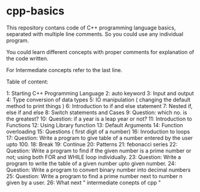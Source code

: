# cpp-basics

This repository contans code of C++ programming language basics, separated with multiple line comments. 
So you could use any individual program.

You could learn different concepts with proper comments for explanation of the code written.

For Intermediate concepts refer to the last line.

Table of content:

1: Starting C++ Programming Language
2: auto keyword 
3: Input and output 
4: Type conversion of data types
5: IO manipulation ( changing the default method to print things )
6: Introduction to if and else statement
7: Nested if, else if and else
8: Switch statements and Cases
9: Question: which no. is the greatest?
10: Question: if a year is a leap year or not?
11: Introduction to Functions
12: Using Library function
13: Default Arguments
14: Function overloading
15: Questions ( first digit of a number)
16: Inroduction to loops
17: Question: Write a program to give table of a number entered by the user upto 100.
18: Break 
19: Continue
20: Patterns
21: febonacci series
22: Question: Write a program to find if the given number is a prime number or not; using both FOR and WHILE loop individually.
23: Question: Write a program to write the table of a given number upto given number.
24: Question: Write a program to convert binary number into decimal numbers
25: Question: Write a program to find a prime number next to number n given by a user.
26: What next " intermediate conepts of cpp "
